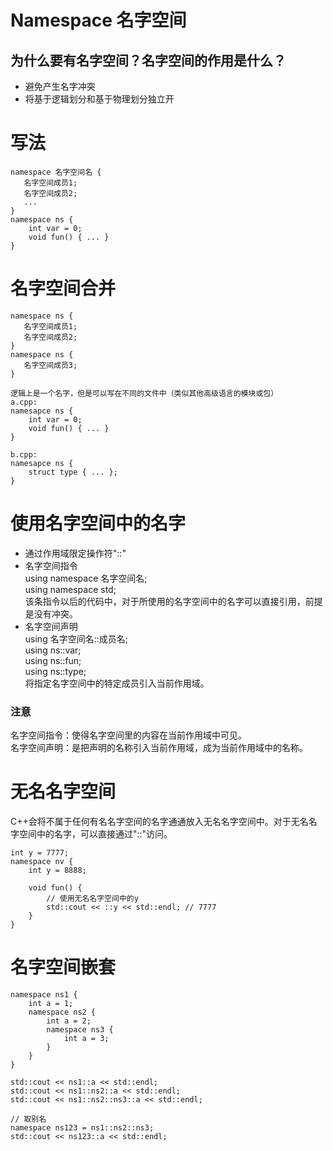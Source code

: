 # Namespace 名字空间
## 为什么要有名字空间？名字空间的作用是什么？
* 避免产生名字冲突
* 将基于逻辑划分和基于物理划分独立开
# 写法
```
namespace 名字空间名 {  
   名字空间成员1;  
   名字空间成员2;  
   ...  
}
namespace ns {
    int var = 0;
    void fun() { ... }
}
```
# 名字空间合并
```
namespace ns {  
   名字空间成员1;  
   名字空间成员2;  
}
namespace ns {
   名字空间成员3;  
}

逻辑上是一个名字，但是可以写在不同的文件中（类似其他高级语言的模块或包）
a.cpp:
namesapce ns {
    int var = 0;
    void fun() { ... }
}

b.cpp:
namesapce ns {
    struct type { ... };
}
```
# 使用名字空间中的名字
* 通过作用域限定操作符"::"
* 名字空间指令  
    using namespace 名字空间名;  
    using namespace std;  
    该条指令以后的代码中，对于所使用的名字空间中的名字可以直接引用，前提是没有冲突。
* 名字空间声明  
    using 名字空间名::成员名;    
    using ns::var;  
    using ns::fun;  
    using ns::type;  
    将指定名字空间中的特定成员引入当前作用域。  
### 注意  
名字空间指令：使得名字空间里的内容在当前作用域中可见。  
名字空间声明：是把声明的名称引入当前作用域，成为当前作用域中的名称。  
# 无名名字空间
C++会将不属于任何有名名字空间的名字通通放入无名名字空间中。对于无名名字空间中的名字，可以直接通过"::"访问。  
```
int y = 7777;
namespace nv {
    int y = 8888;

    void fun() {
        // 使用无名名字空间中的y
        std::cout << ::y << std::endl; // 7777
    }
}
```
# 名字空间嵌套 
```
namespace ns1 {
    int a = 1;
    namespace ns2 {
        int a = 2;
        namespace ns3 {
            int a = 3;
        }
    }        
}

std::cout << ns1::a << std::endl;
std::cout << ns1::ns2::a << std::endl;
std::cout << ns1::ns2::ns3::a << std::endl;

// 取别名
namespace ns123 = ns1::ns2::ns3;
std::cout << ns123::a << std::endl;
```